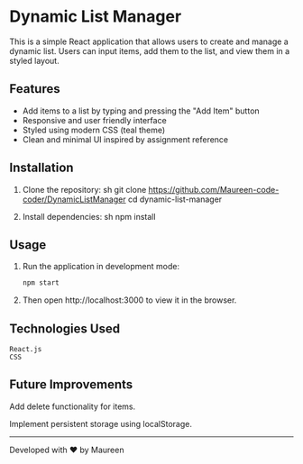 # Dynamic List Manager

This is a simple React application that allows users to create and manage a dynamic list. Users can input items, add them to the list, and view them in a styled layout.

## Features

- Add items to a list by typing and pressing the "Add Item" button
- Responsive and user friendly interface
- Styled using modern CSS (teal theme)
- Clean and minimal UI inspired by assignment reference

## Installation

1. Clone the repository:
   sh
   git clone https://github.com/Maureen-code-coder/DynamicListManager
   cd dynamic-list-manager

2. Install dependencies:
    sh
     npm install



## Usage

1. Run the application in development mode:
    ```sh
    npm start

2. Then open http://localhost:3000 to view it in the browser.


## Technologies Used
    
    React.js
    CSS

## Future Improvements

Add delete functionality for items.

Implement persistent storage using localStorage.

---

Developed with ❤ by Maureen